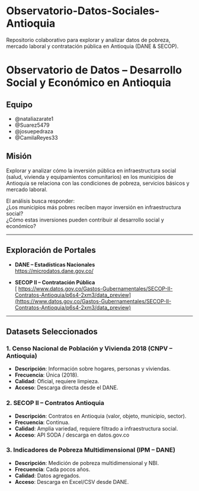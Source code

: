 # Observatorio-Datos-Sociales-Antioquia
Repositorio colaborativo para explorar y analizar datos de pobreza, mercado laboral y contratación pública en Antioquia (DANE &amp; SECOP).

# Observatorio de Datos – Desarrollo Social y Económico en Antioquia

##  Equipo
- @nataliazarate1
- @Suarez5479
- @josuepedraza
- @CamilaReyes33

##  Misión
Explorar y analizar cómo la inversión pública en infraestructura social (salud, vivienda y equipamientos comunitarios) en los municipios de Antioquia se relaciona con las condiciones de pobreza, servicios básicos y mercado laboral.

El análisis busca responder:  
 ¿Los municipios más pobres reciben mayor inversión en infraestructura social?  
 ¿Cómo estas inversiones pueden contribuir al desarrollo social y económico?  

---

## Exploración de Portales
- **DANE – Estadísticas Nacionales**  
  https://microdatos.dane.gov.co/  

- **SECOP II – Contratación Pública**  
[  [https://www.datos.gov.co/Gastos-Gubernamentales/SECOP-II-Contratos-Antioquia/p6s4-2xm3/data_preview](https://www.datos.gov.co/Gastos-Gubernamentales/SECOP-II-Contratos-Antioquia/p6s4-2xm3/data_preview)
](https://www.datos.gov.co/api/v3/views/jbjy-vk9h/query.json)
---

##  Datasets Seleccionados

### 1. Censo Nacional de Población y Vivienda 2018 (CNPV – Antioquia)
- **Descripción**: Información sobre hogares, personas y viviendas.  
- **Frecuencia**: Única (2018).  
- **Calidad**: Oficial, requiere limpieza.  
- **Acceso**: Descarga directa desde el DANE.  

### 2. SECOP II – Contratos Antioquia
- **Descripción**: Contratos en Antioquia (valor, objeto, municipio, sector).  
- **Frecuencia**: Continua.  
- **Calidad**: Amplia variedad, requiere filtrado a infraestructura social.  
- **Acceso**: API SODA / descarga en datos.gov.co  

### 3. Indicadores de Pobreza Multidimensional (IPM – DANE)
- **Descripción**: Medición de pobreza multidimensional y NBI.  
- **Frecuencia**: Cada pocos años.  
- **Calidad**: Datos agregados.  
- **Acceso**: Descarga en Excel/CSV desde DANE.  

